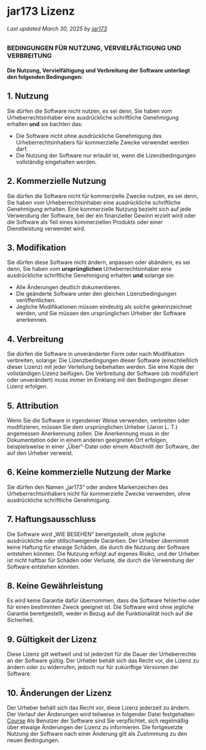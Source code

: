 # jar173 Lizenz

###### Last updated March 30, 2025 by [jar173](https://www.github.com/jar173)

### BEDINGUNGEN FÜR NUTZUNG, VERVIELFÄLTIGUNG UND VERBREITUNG

#### Die Nutzung, Vervielfältigung und Verbreitung der Software unterliegt den folgenden Bedingungen:

## 1. Nutzung

Sie dürfen die Software nicht nutzen, es sei denn, Sie haben vom Urheberrechtsinhaber eine ausdrückliche schriftliche Genehmigung erhalten **und** sie bachten das:
- Die Software nicht ohne ausdrückliche Genehmigung des Urheberrechtsinhabers für kommerzielle Zwecke verwendet werden darf.
- Die Nutzung der Software nur erlaubt ist, wenn die Lizenzbedingungen vollständig eingehalten werden.

## 2. Kommerzielle Nutzung

Sie dürfen die Software nicht für kommerzielle Zwecke nutzen, es sei denn, Sie haben vom Urheberrechtsinhaber eine ausdrückliche schriftliche Genehmigung erhalten.
Eine kommerzielle Nutzung bezieht sich auf jede Verwendung der Software, bei der ein finanzieller Gewinn erzielt wird oder die Software als Teil eines kommerziellen Produkts oder einer Dienstleistung verwendet wird.

## 3. Modifikation

Sie dürfen diese Software nicht ändern, anpassen oder abändern, es sei denn, Sie haben vom **ursprünglichen** Urheberrechtsinhaber eine ausdrückliche schriftliche Genehmigung erhalten **und**
solange sie:
- Alle Änderungen deutlich dokumentieren.
- Die geänderte Software unter den gleichen Lizenzbedingungen veröffentlichen.
- Jegliche Modifikationen müssen eindeutig als solche gekennzeichnet werden, und Sie müssen den ursprünglichen Urheber der Software anerkennen.

## 4. Verbreitung

Sie dürfen die Software in unveränderter Form oder nach Modifikation verbreiten, solange:
Die Lizenzbedingungen dieser Software (einschließlich dieser Lizenz) mit jeder Verteilung beibehalten werden.
Sie eine Kopie der vollständigen Lizenz beifügen.
Die Verbreitung der Software (ob modifiziert oder unverändert) muss immer im Einklang mit den Bedingungen dieser Lizenz erfolgen.

## 5. Attribution

Wenn Sie die Software in irgendeiner Weise verwenden, verbreiten oder modifizieren, müssen Sie dem ursprünglichen Urheber (Jaron L. T.) angemessen Anerkennung zollen.
Die Anerkennung muss in der Dokumentation oder in einem anderen geeigneten Ort erfolgen, beispielsweise in einer „Über“-Datei oder einem Abschnitt der Software, der auf den Urheber verweist.

## 6. Keine kommerzielle Nutzung der Marke

Sie dürfen den Namen „jar173“ oder andere Markenzeichen des Urheberrechtsinhabers nicht für kommerzielle Zwecke verwenden, ohne ausdrückliche schriftliche Genehmigung.

## 7. Haftungsausschluss

Die Software wird „WIE BESEHEN“ bereitgestellt, ohne jegliche ausdrückliche oder stillschweigende Garantien.
Der Urheber übernimmt keine Haftung für etwaige Schäden, die durch die Nutzung der Software entstehen könnten.
Die Nutzung erfolgt auf eigenes Risiko, und der Urheber ist nicht haftbar für Schäden oder Verluste, die durch die Verwendung der Software entstehen könnten.

## 8. Keine Gewährleistung

Es wird keine Garantie dafür übernommen, dass die Software fehlerfrei oder für einen bestimmten Zweck geeignet ist.
Die Software wird ohne jegliche Garantie bereitgestellt, weder in Bezug auf die Funktionalität noch auf die Sicherheit.

## 9. Gültigkeit der Lizenz

Diese Lizenz gilt weltweit und ist jederzeit für die Dauer der Urheberrechte an der Software gültig.
Der Urheber behält sich das Recht vor, die Lizenz zu ändern oder zu widerrufen, jedoch nur für zukünftige Versionen der Software.

## 10. Änderungen der Lizenz

Der Urheber behält sich das Recht vor, diese Lizenz jederzeit zu ändern.
Der Verlauf der Änderungen wird teilweise in folgender Datei festgehalten: [Course](https://github.com/jar173/jar173-License/blob/main/course.md)
Als Benutzer der Software sind Sie verpflichtet, sich regelmäßig über etwaige Änderungen der Lizenz zu informieren. Die fortgesetzte Nutzung der Software nach einer Änderung gilt als Zustimmung zu den neuen Bedingungen.

